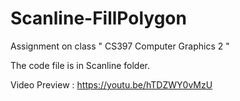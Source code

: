 # Scanline-FillPolygon
Assignment on class " CS397 Computer Graphics 2 "

The code file is in Scanline folder.

Video Preview : https://youtu.be/hTDZWY0vMzU
